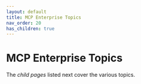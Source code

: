```yaml
---
layout: default
title: MCP Enterprise Topics
nav_order: 20
has_children: true
---
```


# MCP Enterprise Topics

The _child pages_ listed next cover the various topics.
